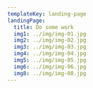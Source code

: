 ```yaml
---
templateKey: landing-page
landingPage:
  title: Do some work
  img1: ../img/img-01.jpg
  img2: ../img/img-02.jpg
  img3: ../img/img-03.jpg
  img4: ../img/img-04.jpg
  img5: ../img/img-05.jpg
  img6: ../img/img-06.jpg
  img8: ../img/img-08.jpg
---
```


